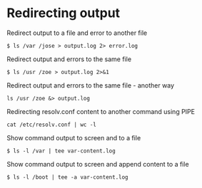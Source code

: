 # Redirecting output

Redirect output to a file and error to another file
```
$ ls /var /jose > output.log 2> error.log
```

Redirect output and errors to the same file
```
$ ls /usr /zoe > output.log 2>&1
```

Redirect output and errors to the same file - another way
```
ls /usr /zoe &> output.log
```

Redirecting resolv.conf content to another command using PIPE
```
cat /etc/resolv.conf | wc -l
```

Show command output to screen and to a file 
```
$ ls -l /var | tee var-content.log
```

Show command output to screen and append content to a file 
```
$ ls -l /boot | tee -a var-content.log
```


